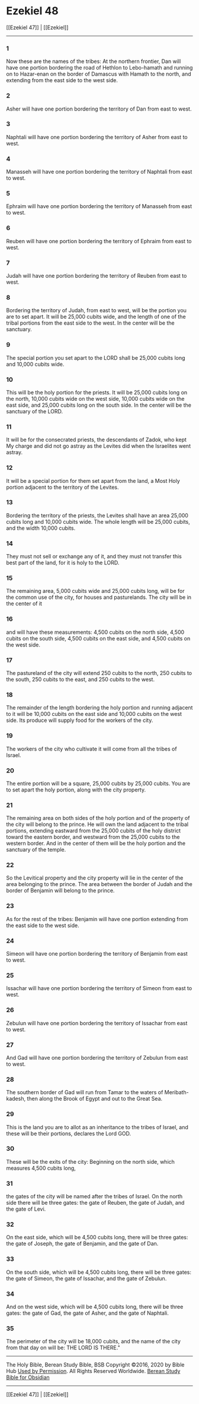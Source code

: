 # Ezekiel 48

[[Ezekiel 47]] | [[Ezekiel]]

---

### 1
Now these are the names of the tribes: At the northern frontier, Dan will have one portion bordering the road of Hethlon to Lebo-hamath and running on to Hazar-enan on the border of Damascus with Hamath to the north, and extending from the east side to the west side.

### 2
Asher will have one portion bordering the territory of Dan from east to west.

### 3
Naphtali will have one portion bordering the territory of Asher from east to west.

### 4
Manasseh will have one portion bordering the territory of Naphtali from east to west.

### 5
Ephraim will have one portion bordering the territory of Manasseh from east to west.

### 6
Reuben will have one portion bordering the territory of Ephraim from east to west.

### 7
Judah will have one portion bordering the territory of Reuben from east to west.

### 8
Bordering the territory of Judah, from east to west, will be the portion you are to set apart. It will be 25,000 cubits wide, and the length of one of the tribal portions from the east side to the west. In the center will be the sanctuary.

### 9
The special portion you set apart to the LORD shall be 25,000 cubits long and 10,000 cubits wide.

### 10
This will be the holy portion for the priests. It will be 25,000 cubits long on the north, 10,000 cubits wide on the west side, 10,000 cubits wide on the east side, and 25,000 cubits long on the south side. In the center will be the sanctuary of the LORD.

### 11
It will be for the consecrated priests, the descendants of Zadok, who kept My charge and did not go astray as the Levites did when the Israelites went astray.

### 12
It will be a special portion for them set apart from the land, a Most Holy portion adjacent to the territory of the Levites.

### 13
Bordering the territory of the priests, the Levites shall have an area 25,000 cubits long and 10,000 cubits wide. The whole length will be 25,000 cubits, and the width 10,000 cubits.

### 14
They must not sell or exchange any of it, and they must not transfer this best part of the land, for it is holy to the LORD.

### 15
The remaining area, 5,000 cubits wide and 25,000 cubits long, will be for the common use of the city, for houses and pasturelands. The city will be in the center of it

### 16
and will have these measurements: 4,500 cubits on the north side, 4,500 cubits on the south side, 4,500 cubits on the east side, and 4,500 cubits on the west side.

### 17
The pastureland of the city will extend 250 cubits to the north, 250 cubits to the south, 250 cubits to the east, and 250 cubits to the west.

### 18
The remainder of the length bordering the holy portion and running adjacent to it will be 10,000 cubits on the east side and 10,000 cubits on the west side. Its produce will supply food for the workers of the city.

### 19
The workers of the city who cultivate it will come from all the tribes of Israel.

### 20
The entire portion will be a square, 25,000 cubits by 25,000 cubits. You are to set apart the holy portion, along with the city property.

### 21
The remaining area on both sides of the holy portion and of the property of the city will belong to the prince. He will own the land adjacent to the tribal portions, extending eastward from the 25,000 cubits of the holy district toward the eastern border, and westward from the 25,000 cubits to the western border. And in the center of them will be the holy portion and the sanctuary of the temple.

### 22
So the Levitical property and the city property will lie in the center of the area belonging to the prince. The area between the border of Judah and the border of Benjamin will belong to the prince.

### 23
As for the rest of the tribes: Benjamin will have one portion extending from the east side to the west side.

### 24
Simeon will have one portion bordering the territory of Benjamin from east to west.

### 25
Issachar will have one portion bordering the territory of Simeon from east to west.

### 26
Zebulun will have one portion bordering the territory of Issachar from east to west.

### 27
And Gad will have one portion bordering the territory of Zebulun from east to west.

### 28
The southern border of Gad will run from Tamar to the waters of Meribath-kadesh, then along the Brook of Egypt and out to the Great Sea.

### 29
This is the land you are to allot as an inheritance to the tribes of Israel, and these will be their portions, declares the Lord GOD.

### 30
These will be the exits of the city: Beginning on the north side, which measures 4,500 cubits long,

### 31
the gates of the city will be named after the tribes of Israel. On the north side there will be three gates: the gate of Reuben, the gate of Judah, and the gate of Levi.

### 32
On the east side, which will be 4,500 cubits long, there will be three gates: the gate of Joseph, the gate of Benjamin, and the gate of Dan.

### 33
On the south side, which will be 4,500 cubits long, there will be three gates: the gate of Simeon, the gate of Issachar, and the gate of Zebulun.

### 34
And on the west side, which will be 4,500 cubits long, there will be three gates: the gate of Gad, the gate of Asher, and the gate of Naphtali.

### 35
The perimeter of the city will be 18,000 cubits, and the name of the city from that day on will be: THE LORD IS THERE."

---

The Holy Bible, Berean Study Bible, BSB
Copyright ©2016, 2020 by Bible Hub
[Used by Permission](https://berean.bible/terms.htm). All Rights Reserved Worldwide.
[Berean Study Bible for Obsidian](https://github.com/gapmiss/berean-study-bible-for-obsidian)

---

[[Ezekiel 47]] | [[Ezekiel]]

